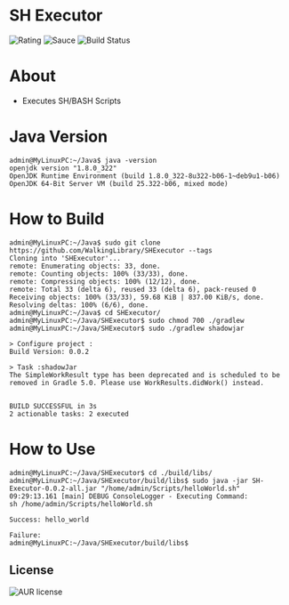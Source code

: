 # SH Executor

![Rating](https://img.shields.io/badge/Rating-0%2F10-red)
![Sauce](https://img.shields.io/badge/100%25-Spaghetti%20Code-orange)
![Build Status](https://img.shields.io/badge/Build-Passing-green)

# About

- Executes SH/BASH Scripts

# Java Version

````
admin@MyLinuxPC:~/Java$ java -version
openjdk version "1.8.0_322"
OpenJDK Runtime Environment (build 1.8.0_322-8u322-b06-1~deb9u1-b06)
OpenJDK 64-Bit Server VM (build 25.322-b06, mixed mode)
````

# How to Build

````
admin@MyLinuxPC:~/Java$ sudo git clone https://github.com/WalkingLibrary/SHExecutor --tags
Cloning into 'SHExecutor'...
remote: Enumerating objects: 33, done.
remote: Counting objects: 100% (33/33), done.
remote: Compressing objects: 100% (12/12), done.
remote: Total 33 (delta 6), reused 33 (delta 6), pack-reused 0
Receiving objects: 100% (33/33), 59.68 KiB | 837.00 KiB/s, done.
Resolving deltas: 100% (6/6), done.
admin@MyLinuxPC:~/Java$ cd SHExecutor/
admin@MyLinuxPC:~/Java/SHExecutor$ sudo chmod 700 ./gradlew
admin@MyLinuxPC:~/Java/SHExecutor$ sudo ./gradlew shadowjar

> Configure project :
Build Version: 0.0.2

> Task :shadowJar
The SimpleWorkResult type has been deprecated and is scheduled to be removed in Gradle 5.0. Please use WorkResults.didWork() instead.


BUILD SUCCESSFUL in 3s
2 actionable tasks: 2 executed
````

# How to Use

````
admin@MyLinuxPC:~/Java/SHExecutor$ cd ./build/libs/
admin@MyLinuxPC:~/Java/SHExecutor/build/libs$ sudo java -jar SH-Executor-0.0.2-all.jar "/home/admin/Scripts/helloWorld.sh"
09:29:13.161 [main] DEBUG ConsoleLogger - Executing Command:
sh /home/admin/Scripts/helloWorld.sh

Success: hello_world

Failure:
admin@MyLinuxPC:~/Java/SHExecutor/build/libs$
````

License
----
![AUR license](https://img.shields.io/badge/License-MIT-blue)

